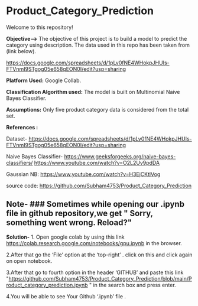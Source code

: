 # Product_Category_Prediction

Welcome to this repository! 

**Objective-->** The objective of this project is to build a model to predict the category using description.
The data used in this repo has been taken from (link below).

https://docs.google.com/spreadsheets/d/1pLv0fNE4WHokpJHUIs-FTVnmI9STgog05e658qEON0I/edit?usp=sharing

**Platform Used:** Google Collab.

**Classification Algorithm used:** The model is built on Multinomial Naive Bayes Classifier.

**Assumptions:** Only five product category data is considered from the total set.

**References :**

Dataset- https://docs.google.com/spreadsheets/d/1pLv0fNE4WHokpJHUIs-FTVnmI9STgog05e658qEON0I/edit?usp=sharing

Naive Bayes Classifier- https://www.geeksforgeeks.org/naive-bayes-classifiers/
https://www.youtube.com/watch?v=O2L2Uv9pdDA

Gaussian NB: https://www.youtube.com/watch?v=H3EjCKtlVog

source code: https://github.com/Subham4753/Product_Category_Prediction

## **Note**- ### **Sometimes while opening our .ipynb file in github repository,we get " Sorry, something went wrong. Reload?"**

**Solution-** 1. Open google colab by using this link https://colab.research.google.com/notebooks/gpu.ipynb in the browser. 
              
   2.After that go the ‘File’ option at the ‘top-right’ . click on this and click again on open notebook.

   3.After that go to fourth option in the header ‘GITHUB’ and paste this link  "https://github.com/Subham4753/Product_Category_Prediction/blob/main/Product_category_prediction.ipynb "  in the search box and press enter.

   4.You will be able to see Your Github ‘.ipynb’ file .
    

    






